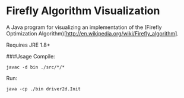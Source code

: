 Firefly Algorithm Visualization
=================

A Java program for visualizing an implementation of the (Firefly Optimization Algorithm)[http://en.wikipedia.org/wiki/Firefly_algorithm].

Requires JRE 1.8+

###Usage
Compile:
```Shell
javac -d bin ./src/*/*
```

Run:
```Shell
java -cp ./bin driver2d.Init
```